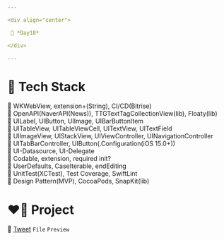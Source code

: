 ```yaml
---

<div align="center">

 💚 *Day18*

</div>

---
```


# 🤖 Tech Stack
🍏 WKWebView, extension+(String), CI/CD(Bitrise)  
🍏 OpenAPI(NaverAPI(News)), TTGTextTagCollectionView(lib), Floaty(lib)  
🍎 UILabel, UIButton, UIImage, UIBarButtonItem  
🍎 UITableView, UITableViewCell, UITextView, UITextField  
🍎 UIImageView, UIStackView, UIViewController, UINavigationController  
🍎 UITabBarController, UIButton(.Configuration(iOS 15.0+))  
🍎 UI-Datasource, UI-Delegate  
🍎 Codable, extension, required init?  
🍎 UserDefaults, CaseIterable, endEditing  
🍎 UnitTest(XCTest), Test Coverage, SwiftLint  
🍎 Design Pattern(MVP), CocoaPods, SnapKit(lib)  

# ❤️‍🔥 Project
📂 [Tweet](https://github.com/DCherish/iOS_N_Swift/tree/main/Day18/Tweet) `File` `Preview`  